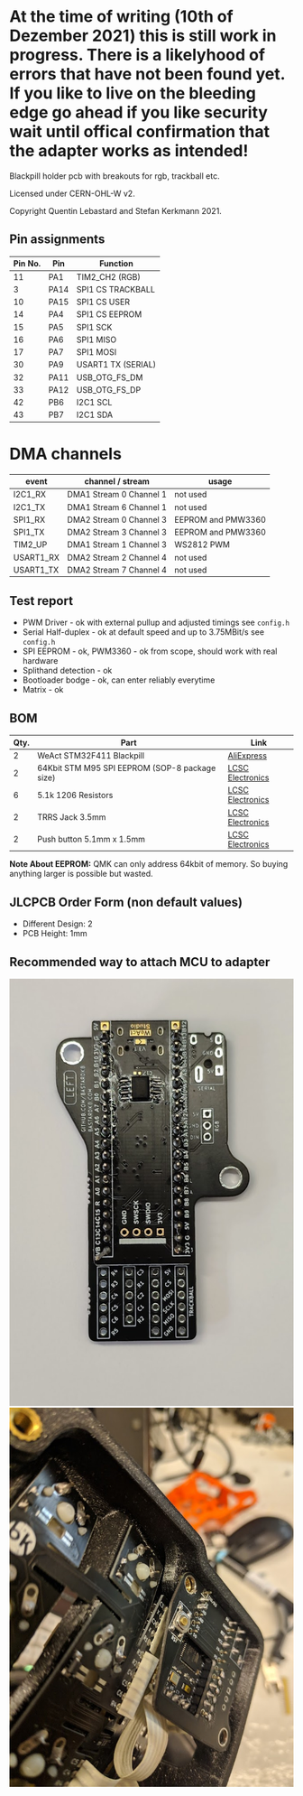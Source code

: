 # At the time of writing (10th of Dezember 2021) this is still work in progress. There is a likelyhood of errors that have not been found yet. If you like to live on the bleeding edge go ahead if you like security wait until offical confirmation that the adapter works as intended!

Blackpill holder pcb with breakouts for rgb, trackball etc.

Licensed under CERN-OHL-W v2.

Copyright Quentin Lebastard and Stefan Kerkmann 2021.

## Pin assignments

| Pin No. | Pin  |      Function      |
| ------- | ---- | ------------------ |
| 11      | PA1  | TIM2_CH2 (RGB)     |
| 3       | PA14 | SPI1 CS TRACKBALL  |
| 10      | PA15 | SPI1 CS USER       |
| 14      | PA4  | SPI1 CS EEPROM     |
| 15      | PA5  | SPI1 SCK           |
| 16      | PA6  | SPI1 MISO          |
| 17      | PA7  | SPI1 MOSI          |
| 30      | PA9  | USART1 TX (SERIAL) |
| 32      | PA11 | USB_OTG_FS_DM      |
| 33      | PA12 | USB_OTG_FS_DP      |
| 42      | PB6  | I2C1 SCL           |
| 43      | PB7  | I2C1 SDA           |


# DMA channels

|   event   |    channel / stream     |       usage        |
| --------- | ----------------------- | ------------------ |
| I2C1_RX   | DMA1 Stream 0 Channel 1 | not used           |
| I2C1_TX   | DMA1 Stream 6 Channel 1 | not used           |
| SPI1_RX   | DMA2 Stream 0 Channel 3 | EEPROM and PMW3360 |
| SPI1_TX   | DMA2 Stream 3 Channel 3 | EEPROM and PMW3360 |
| TIM2_UP   | DMA1 Stream 1 Channel 3 | WS2812 PWM         |
| USART1_RX | DMA2 Stream 2 Channel 4 | not used           |
| USART1_TX | DMA2 Stream 7 Channel 4 | not used           |


## Test report

* PWM Driver - ok with external pullup and adjusted timings see `config.h`
* Serial Half-duplex - ok at default speed and up to 3.75MBit/s see `config.h`
* SPI EEPROM - ok, PWM3360 - ok from scope, should work with real hardware
* Splithand detection - ok
* Bootloader bodge - ok, can enter reliably everytime
* Matrix - ok

## BOM

| Qty. |                      Part                      |           Link        |
| ---- | ---------------------------------------------- | ----------------------|
| 2    | WeAct STM32F411 Blackpill                      | [AliExpress][1]       |
| 2    | 64Kbit STM M95 SPI EEPROM (SOP-8 package size) | [LCSC Electronics][2] |
| 6    | 5.1k 1206 Resistors                            | [LCSC Electronics][3] |
| 2    | TRRS Jack 3.5mm                                | [LCSC Electronics][4] |
| 2    | Push button 5.1mm x 1.5mm                      | [LCSC Electronics][5] |

 **Note About EEPROM:** QMK can only address 64kbit of memory. So buying anything larger is possible but wasted.

## JLCPCB Order Form (non default values)

* Different Design: 2
* PCB Height: 1mm

## Recommended way to attach MCU to adapter

![Header pins long side on bottom](./assets/blackpillinstallation.jpg "bottom view of WeAct_Black_Pill")
![Elite-C adapter looks similar](./assets/elite-c_similar_adapter.png "view of elite-c adapter plate. same idea")

[1]: <https://www.aliexpress.com/item/1005001456186625.html> "WeAct STM32F411 Blackpill"
[2]: <https://lcsc.com/product-detail/EEPROM_STMicroelectronics-M95640-WMN6TP_C140882.html> "64Kbit STM M95 SPI EEPROM (SOP-8 package size)"
[3]: <https://lcsc.com/product-detail/Chip-Resistor-Surface-Mount_UNI-ROYAL-Uniroyal-Elec-1206W4F5101T5E_C26033.html> "5.1k 1206 Resistors"
[4]: <https://lcsc.com/product-detail/Pre-ordered-Connectors_XKB-Connectivity-PJ-320E_C2884941.html> "TRRS Jack 3.5mm"
[5]: <https://lcsc.com/product-detail/Tactile-Switches_XKB-Connectivity-TS-1187A-B-A-B_C318884.html> "Push button 5.1mm x 1.5mm"